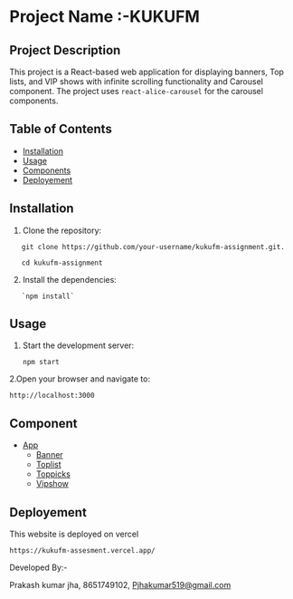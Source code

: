 # Project Name :-KUKUFM

## Project Description

This project is a React-based web application for displaying banners,  Top lists, 
and VIP shows with infinite scrolling functionality and Carousel component. The project uses `react-alice-carousel` 
for the carousel components.

## Table of Contents
- [Installation](#installation)
- [Usage](#usage)
- [Components](#components)
- [Deployement](#deployement)
  
## Installation
1. Clone the repository:
```
   git clone https://github.com/your-username/kukufm-assignment.git.

   cd kukufm-assignment
```
2. Install the dependencies:
```
   `npm install`
```
## Usage
1. Start the development server:
   ```
   npm start
   
2.Open your browser and navigate to:
```
http://localhost:3000
```
## Component
- [App](#app)
  - [Banner](#banner)
  - [Toplist](#toplist)
  - [Toppicks](#toppicks)
  - [Vipshow](#vipshow)


## Deployement
This website is deployed on vercel
```
https://kukufm-assesment.vercel.app/
```
Developed By:-

Prakash kumar jha,
8651749102,
Pjhakumar519@gmail.com


